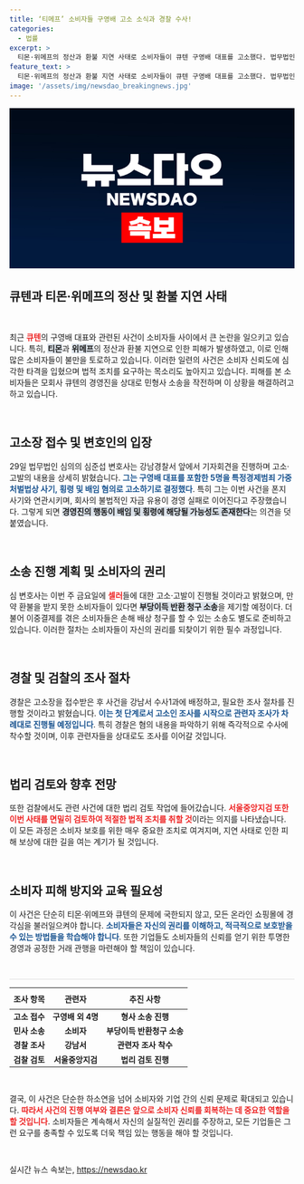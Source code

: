 ```yaml
---
title: ‘티메프’ 소비자들 구영배 고소 소식과 경찰 수사!
categories:
  - 법률
excerpt: >
  티몬·위메프의 정산과 환불 지연 사태로 소비자들이 큐텐 구영배 대표를 고소했다. 법무법인 심의는 사기 및 횡령 혐의를 주장하며 민사소송을 예고, 피해자 수는 비공개로 사건이 급부상하고 있다.
feature_text: >
  티몬·위메프의 정산과 환불 지연 사태로 소비자들이 큐텐 구영배 대표를 고소했다. 법무법인 심의는 사기 및 횡령 혐의를 주장하며 민사소송을 예고, 피해자 수는 비공개로 사건이 급부상하고 있다.
image: '/assets/img/newsdao_breakingnews.jpg'
---
```


<p><img src="/assets/img/newsdao_breakingnews.jpg" alt="firstkoreanews 속보" /></p>

<h2 data-ke-size="size26">큐텐과 티몬·위메프의 정산 및 환불 지연 사태</h2>

<p data-ke-size="size16">&nbsp;</p>

<p>최근 <b><span style="color: #ee2323;">큐텐</span></b>의 구영배 대표와 관련된 사건이 소비자들 사이에서 큰 논란을 일으키고 있습니다. 특히, <b><span style="background-color: #21538527;">티몬</span></b>과 <b><span style="background-color: #21538527;">위메프</span></b>의 정산과 환불 지연으로 인한 피해가 발생하였고, 이로 인해 많은 소비자들이 불만을 토로하고 있습니다. 이러한 일련의 사건은 소비자 신뢰도에 심각한 타격을 입혔으며 법적 조치를 요구하는 목소리도 높아지고 있습니다. 피해를 본 소비자들은 모회사 큐텐의 경영진을 상대로 민형사 소송을 작전하며 이 상황을 해결하려고 하고 있습니다.</p>

<p data-ke-size="size16">&nbsp;</p>

<h2 data-ke-size="size26">고소장 접수 및 변호인의 입장</h2>

<p>29일 법무법인 심의의 심준섭 변호사는 강남경찰서 앞에서 기자회견을 진행하며 고소·고발의 내용을 상세히 밝혔습니다. <b><span style="color: #1a5490;">그는 구영배 대표를 포함한 5명을 특정경제범죄 가중처벌법상 사기, 횡령 및 배임 혐의로 고소하기로 결정했다</span></b>. 특히 그는 이번 사건을 폰지 사기와 연관시키며, 회사의 불법적인 자금 유용이 경영 실패로 이어진다고 주장했습니다. 그렇게 되면 <b><span style="background-color: #21538527;">경영진의 행동이 배임 및 횡령에 해당될 가능성도 존재한다</span></b>는 의견을 덧붙였습니다.</p>

<p data-ke-size="size16">&nbsp;</p>

<h2 data-ke-size="size26">소송 진행 계획 및 소비자의 권리</h2>

<p>심 변호사는 이번 주 금요일에 <b><span style="color: #ee2323;">셀러</span></b>들에 대한 고소·고발이 진행될 것이라고 밝혔으며, 만약 환불을 받지 못한 소비자들이 있다면 <b><span style="background-color: #21538527;">부당이득 반환 청구 소송</span></b>을 제기할 예정이다. 더불어 이중결제를 겪은 소비자들은 손해 배상 청구를 할 수 있는 소송도 별도로 준비하고 있습니다. 이러한 절차는 소비자들이 자신의 권리를 되찾이기 위한 필수 과정입니다.</p>

<p data-ke-size="size16">&nbsp;</p>

<h2 data-ke-size="size26">경찰 및 검찰의 조사 절차</h2>

<p>경찰은 고소장을 접수받은 후 사건을 강남서 수사1과에 배정하고, 필요한 조사 절차를 진행할 것이라고 밝혔습니다. <b><span style="color: #1a5490;">이는 첫 단계로서 고소인 조사를 시작으로 관련자 조사가 차례대로 진행될 예정입니다</span></b>. 특히 경찰은 혐의 내용을 파악하기 위해 즉각적으로 수사에 착수할 것이며, 이후 관련자들을 상대로도 조사를 이어갈 것입니다.</p>

<p data-ke-size="size16">&nbsp;</p>

<h2 data-ke-size="size26">법리 검토와 향후 전망</h2>

<p>또한 검찰에서도 관련 사건에 대한 법리 검토 작업에 들어갔습니다. <b><span style="color: #ee2323;">서울중앙지검 또한 이번 사태를 면밀히 검토하여 적절한 법적 조치를 취할 것</span></b>이라는 의지를 나타냈습니다. 이 모든 과정은 소비자 보호를 위한 매우 중요한 조치로 여겨지며, 지연 사태로 인한 피해 보상에 대한 길을 여는 계기가 될 것입니다.</p>

<p data-ke-size="size16">&nbsp;</p>

<h2 data-ke-size="size26">소비자 피해 방지와 교육 필요성</h2>

<p>이 사건은 단순히 티몬·위메프와 큐텐의 문제에 국한되지 않고, 모든 온라인 쇼핑몰에 경각심을 불러일으켜야 합니다. <b><span style="color: #1a5490;">소비자들은 자신의 권리를 이해하고, 적극적으로 보호받을 수 있는 방법들을 학습해야 합니다</span></b>. 또한 기업들도 소비자들의 신뢰를 얻기 위한 투명한 경영과 공정한 거래 관행을 마련해야 할 책임이 있습니다.</p>

<p data-ke-size="size16">&nbsp;</p>

<hr style="height: 1px; background-color: #ddd; border: none;"/>

<table style="width: 100%; border-collapse: collapse;">
    <thead>
        <tr>
            <th style="text-align: center; height: 30px;"><b>조사 항목</b></th>
            <th style="text-align: center; height: 30px;"><b>관련자</b></th>
            <th style="text-align: center; height: 30px;"><b>추진 사항</b></th>
        </tr>
    </thead>
    <tbody>
        <tr>
            <td style="text-align: center; height: 17px;"><b>고소 접수</b></td>
            <td style="text-align: center; height: 17px;"><b>구영배 외 4명</b></td>
            <td style="text-align: center; height: 17px;"><b>형사 소송 진행</b></td>
        </tr>
        <tr>
            <td style="text-align: center; height: 17px;"><b>민사 소송</b></td>
            <td style="text-align: center; height: 17px;"><b>소비자</b></td>
            <td style="text-align: center; height: 17px;"><b>부당이득 반환청구 소송</b></td>
        </tr>
        <tr>
            <td style="text-align: center; height: 17px;"><b>경찰 조사</b></td>
            <td style="text-align: center; height: 17px;"><b>강남서</b></td>
            <td style="text-align: center; height: 17px;"><b>관련자 조사 착수</b></td>
        </tr>
        <tr>
            <td style="text-align: center; height: 17px;"><b>검찰 검토</b></td>
            <td style="text-align: center; height: 17px;"><b>서울중앙지검</b></td>
            <td style="text-align: center; height: 17px;"><b>법리 검토 진행</b></td>
        </tr>
    </tbody>
</table>

<p data-ke-size="size16">&nbsp;</p>

<p>결국, 이 사건은 단순한 하소연을 넘어 소비자와 기업 간의 신뢰 문제로 확대되고 있습니다. <b><span style="color: #ee2323;">따라서 사건의 진행 여부와 결론은 앞으로 소비자 신뢰를 회복하는 데 중요한 역할을 할 것입니다</span></b>. 소비자들은 계속해서 자신의 실질적인 권리를 주장하고, 모든 기업들은 그런 요구를 충족할 수 있도록 더욱 책임 있는 행동을 해야 할 것입니다.</p>

<p data-ke-size="size16">&nbsp;</p>
실시간 뉴스 속보는, <a href="https://newsdao.kr" rel="dofollow">https://newsdao.kr</a>



